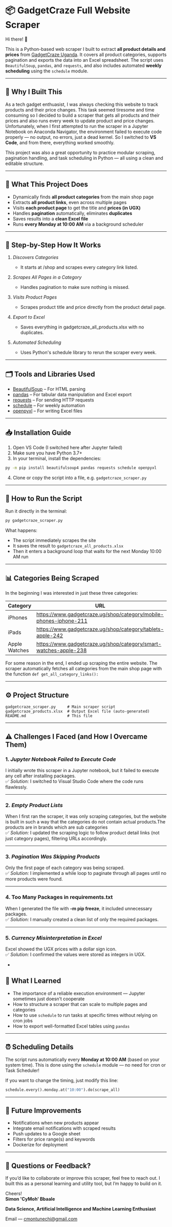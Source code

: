 # 📦 GadgetCraze Full Website Scraper

Hi there! 👋

This is a Python-based web scraper I built to extract **all product details and prices** from [GadgetCraze Uganda](https://www.gadgetcraze.ug). It covers all product categories, supports pagination and exports the data into an Excel spreadsheet. The script uses `BeautifulSoup`, `pandas`, and `requests`, and also includes automated **weekly scheduling** using the `schedule` module.

---

## 🚀 Why I Built This

As a tech gadget enthuasist, I was always checking this website to track products and their price changes. This task seemed tiresome and time consuming so I decided to build a scraper that gets all products and their prices and also runs every week to update product and price changes. Unfortunately, when I first attempted to run the scraper in a Jupyter Notebook on Anaconda Navigator, the environment failed to execute code properly — no output, no errors, just a dead kernel. So I switched to **VS Code**, and from there, everything worked smoothly.

This project was also a great opportunity to practice modular scraping, pagination handling, and task scheduling in Python — all using a clean and editable structure.

---

## 🧰 What This Project Does

- Dynamically finds **all product categories** from the main shop page
- Extracts **all product links**, even across multiple pages
- Visits **each product page** to get the title and **prices (in UGX)**
- Handles **pagination** automatically, eliminates **duplicates**
- Saves results into a **clean Excel file**
- Runs **every Monday at 10:00 AM** via a background scheduler

---
## 👣 Step-by-Step How It Works

1. *Discovers Categories*
   - It starts at /shop and scrapes every category link listed.

2. *Scrapes All Pages in a Category*
   - Handles pagination to make sure nothing is missed.

3. *Visits Product Pages*
   - Scrapes product title and price directly from the product detail page.

4. *Export to Excel*
   - Saves everything in gadgetcraze_all_products.xlsx with no duplicates.

5. *Automated Scheduling*
   - Uses Python's schedule library to rerun the scraper every week.

---

## 🗂️ Tools and Libraries Used

- [BeautifulSoup](https://pypi.org/project/beautifulsoup4/) – For HTML parsing
- [pandas](https://pypi.org/project/pandas/) – For tabular data manipulation and Excel export
- [requests](https://pypi.org/project/requests/) – For sending HTTP requests
- [schedule](https://pypi.org/project/schedule/) – For weekly automation
- [openpyxl](https://pypi.org/project/openpyxl/) – For writing Excel files

---

## 📥 Installation Guide

1. Open VS Code (I switched here after Jupyter failed)
2. Make sure you have Python 3.7+
3. In your terminal, install the dependencies:

```bash
py -m pip install beautifulsoup4 pandas requests schedule openpyxl
```

4. Clone or copy the script into a file, e.g. `gadgetcraze_scraper.py`

---

## 🔨 How to Run the Script

Run it directly in the terminal:

```bash
py gadgetcraze_scraper.py
```

What happens:
- The script immediately scrapes the site
- It saves the result to `gadgetcraze_all_products.xlsx`
- Then it enters a background loop that waits for the next Monday 10:00 AM run

---

## 📊 Categories Being Scraped

In the beginning I was interested in just these three categories:

| Category       | URL                                                                  |
|----------------|----------------------------------------------------------------------|
| iPhones        | https://www.gadgetcraze.ug/shop/category/mobile-phones-iphone-211    |
| iPads          | https://www.gadgetcraze.ug/shop/category/tablets-apple-242           |
| Apple Watches  | https://www.gadgetcraze.ug/shop/category/smart-watches-apple-238     |

For some reason in the end, I ended up scraping the entire website.
The scraper automatically fetches all categories from the main shop page with the function `def get_all_category_links():`

---

## ⚙️ Project Structure

```
gadgetcraze_scraper.py     # Main scraper script
gadgetcraze_products.xlsx  # Output Excel file (auto-generated)
README.md                  # This file
```

---
## ⚠ Challenges I Faced (and How I Overcame Them)

### 1. *Jupyter Notebook Failed to Execute Code*
I initially wrote this scraper in a Jupyter notebook, but it failed to execute any cell after installing packages.  
✅ *Solution:* I switched to Visual Studio Code where the code runs flawlessly.

---

### 2. *Empty Product Lists*
When I first ran the scraper, it was only scraping categories, but the website is built in such a way that the categories do not contain actual products.The products are in brands which are sub categories   
✅ *Solution:* I updated the scraping logic to follow product detail links (not just category pages), filtering URLs accordingly.

---

### 3. *Pagination Was Skipping Products*
Only the first page of each category was being scraped.  
✅ *Solution:* I implemented a while loop to paginate through all pages until no more products were found.

---

### 4. **Too Many Packages in requirements.txt**
When I generated the file with **-m pip freeze**, it included unnecessary packages.  
✅ *Solution:* I manually created a clean list of only the required packages.

---

### 5. *Currency Misinterpretation in Excel*
Excel showed the UGX prices with a dollar sign icon.  
✅ *Solution:* I confirmed the values were stored as integers in UGX.

-

## 🧠 What I Learned

- The importance of a reliable execution environment — Jupyter sometimes just doesn’t cooperate
- How to structure a scraper that can scale to multiple pages and categories
- How to use `schedule` to run tasks at specific times without relying on cron jobs
- How to export well-formatted Excel tables using `pandas`

---

## ⏰ Scheduling Details

The script runs automatically every **Monday at 10:00 AM** (based on your system time). This is done using the `schedule` module — no need for cron or Task Scheduler!

If you want to change the timing, just modify this line:

```python
schedule.every().monday.at("10:00").do(scrape_all)
```

---

## 📌 Future Improvements

- Notifications when new products appear
- Integrate email notifications with scraped results
- Push updates to a Google sheet
- Filters for price range(s) and keywords
- Dockerize for deployment


---

## 💬 Questions or Feedback?

If you’d like to collaborate or improve this scraper, feel free to reach out. I built this as a personal learning and utility tool, but I’m happy to build on it.

Cheers!  
**Simon 'CyMoh' Bbaale**

**Data Science, Artificial Intelligence and Machine Learning Enthusiast**

Email — cmontunechi@gmail.com

